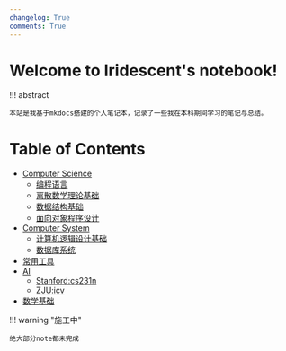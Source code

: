 ```yaml
---
changelog: True
comments: True
---
```


# Welcome to  Iridescent's notebook! 


!!! abstract

    本站是我基于mkdocs搭建的个人笔记本，记录了一些我在本科期间学习的笔记与总结。



# Table of Contents

- [Computer Science](cs/index.md)
    - [编程语言](cs/language/index.md)
    - [离散数学理论基础](cs/dm.md)
    - [数据结构基础](cs/ds/index.md)
    - [面向对象程序设计](cs/oop/index.md)
- [Computer System](system/index.md)
    - [计算机逻辑设计基础](system/CLDF/index.md)
    - [数据库系统](system/db/index.md)
- [常用工具](tools/index.md)
- [AI](AI/cv/cs231n/index.md)
    - [Stanford:cs231n](AI/cv/cs231n/index.md)
    - [ZJU:icv](AI/cv/icv/index.md)
- [数学基础](math/index.md)


!!! warning "施工中"

    绝大部分note都未完成
